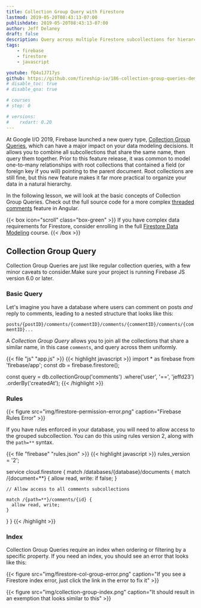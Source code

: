 ```yaml
---
title: Collection Group Query with Firestore
lastmod: 2019-05-20T08:43:13-07:00
publishdate: 2019-05-20T08:43:13-07:00
author: Jeff Delaney
draft: false
description: Query across multiple Firestore subcollections for hierarchical data structures, like threaded comments. 
tags: 
    - firebase
    - firestore
    - javascript

youtube: fQ4u1J717ys
github: https://github.com/fireship-io/186-collection-group-queries-demo
# disable_toc: true
# disable_qna: true

# courses
# step: 0

# versions:
#    rxdart: 0.20
---
```


At Google I/O 2019, Firebase launched a new query type, [Collection Group Queries](https://firebase.google.com/docs/firestore/query-data/queries#collection-group-query), which can have a major impact on your data modeling decisions. It allows you to combine all subcollections that share the same name, then query them together. Prior to this feature release, it was common to model one-to-many relationships with root collections that contained a field (or foreign key if you will) pointing to the parent document. Root collections are still fine, but this new feature makes it far more practical to organize your data in a natural hierarchy.

In the following lesson, we will look at the basic concepts of Collection Group Queries. Check out the full source code for a more complex [threaded comments](https://github.com/fireship-io/186-collection-group-queries-demo) feature in Angular. 

{{< box icon="scroll" class="box-green" >}}
If you have complex data requirements for Firestore, consider enrolling in the full [Firestore Data Modeling](/courses/firestore-data-modeling/) course.
{{< /box >}}


## Collection Group Query

Collection Group Queries are just like regular collection queries, with a few minor caveats to consider.Make sure your project is running Firebase JS version 6.0 or later. 

### Basic Query

Let's imagine you have a database where users can comment on posts *and* reply to comments, leading to a nested structure that looks like this: 

`posts/{postID}/comments/{commentID}/comments/{commentID}/comments/{commentID}...`

A *Collection Group Query* allows you to join all the collections that share a similar name, in this case `comments`, and query across them uniformly.  

{{< file "js" "app.js" >}}
{{< highlight javascript >}}
import * as firebase from 'firebase/app';
const db = firebase.firestore();


const query = db.collectionGroup('comments')
                .where('user', '==', 'jeffd23')
                .orderBy('createdAt');
{{< /highlight >}}

### Rules

{{< figure  src="img/firestore-permission-error.png" caption="Firebase Rules Error" >}}

If you have rules enforced in your database, you will need to allow access to the grouped subcollection. You can do this using rules version 2, along with the `path=**` syntax. 

{{< file "firebase" "rules.json" >}}
{{< highlight javascript >}}
rules_version = '2';

service cloud.firestore {
  match /databases/{database}/documents {
    match /{document=**} {
      allow read, write: if false;
    }
    

    // Allow access to all comments subcollections
    
    match /{path=**}/comments/{id} {
      allow read, write;
    }
    
  }
}
{{< /highlight >}}


### Index

Collection Group Queries require an index when ordering or filtering by a specific property. If you need an index, you should see an error that looks like this: 

{{< figure  src="img/firestore-col-group-error.png" caption="If you see a Firestore index error, just click the link in the error to fix it" >}}

{{< figure  src="img/collection-group-index.png" caption="It should result in an exemption that looks similar to this" >}}
